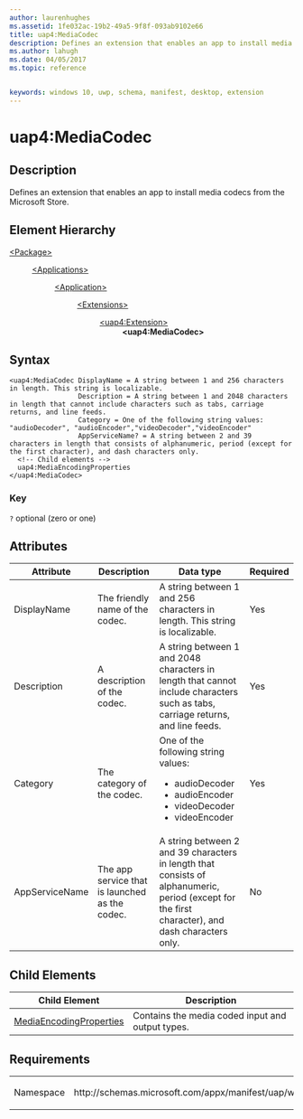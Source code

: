 ```yaml
---
author: laurenhughes
ms.assetid: 1fe032ac-19b2-49a5-9f8f-093ab9102e66
title: uap4:MediaCodec
description: Defines an extension that enables an app to install media codecs from the Microsoft Store.
ms.author: lahugh
ms.date: 04/05/2017
ms.topic: reference


keywords: windows 10, uwp, schema, manifest, desktop, extension 
---
```


# uap4:MediaCodec

## Description
Defines an extension that enables an app to install media codecs from the Microsoft Store.

## Element Hierarchy
<dl>
<dt><a href="element-package.md">&lt;Package&gt;</a></dt>
<dd>
<dl>
<dt><a href="element-applications.md">&lt;Applications&gt;</a></dt>
<dd>
<dl>
<dt><a href="element-application.md">&lt;Application&gt;</a></dt>
<dd>
<dl>
<dt><a href="element-1-extensions.md">&lt;Extensions&gt;</a></dt>
<dd>
<dl>
<dt><a href="element-uap4-extension.md">&lt;uap4:Extension&gt;</a></dt>
<dd><b>&lt;uap4:MediaCodec&gt;</b></dd>
</dl>
</dd>
</dl>
</dd>
</dl>
</dd>
</dl>
</dd>
</dl>

## Syntax
```syntax
<uap4:MediaCodec DisplayName = A string between 1 and 256 characters in length. This string is localizable.
                 Description = A string between 1 and 2048 characters in length that cannot include characters such as tabs, carriage returns, and line feeds.
                 Category = One of the following string values: "audioDecoder", "audioEncoder","videoDecoder","videoEncoder"
                 AppServiceName? = A string between 2 and 39 characters in length that consists of alphanumeric, period (except for the first character), and dash characters only.
  <!-- Child elements -->
  uap4:MediaEncodingProperties
</uap4:MediaCodec>                   
```

### Key
`?` optional (zero or one)

## Attributes
| Attribute | Description | Data type | Required |
|-----------|-------------|-----------|----------|
| DisplayName | The friendly name of the codec. | A string between 1 and 256 characters in length. This string is localizable. | Yes |
| Description | A description of the codec. | A string between 1 and 2048 characters in length that cannot include characters such as tabs, carriage returns, and line feeds. | Yes |
| Category | The category of the codec. | One of the following string values: <ul><li>audioDecoder</li><li>audioEncoder</li><li>videoDecoder</li><li>videoEncoder</li></ul> | Yes |
| AppServiceName | The app service that is launched as the codec. | A string between 2 and 39 characters in length that consists of alphanumeric, period (except for the first character), and dash characters only. | No |

## Child Elements 
| Child Element | Description |
|---------------|-------------|
| [MediaEncodingProperties](element-uap4-MediaEncodingProperties.md) | Contains the media coded input and output types. |

## Requirements

<table>
<colgroup>
<col width="50%" />
<col width="50%" />
</colgroup>
<tbody>
<tr class="odd">
<td><p>Namespace</p></td>
<td><p>http://schemas.microsoft.com/appx/manifest/uap/windows10/4</p></td>
</tr>
</tbody>
</table>